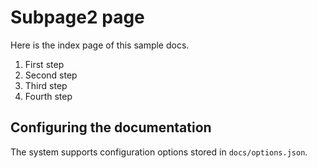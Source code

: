 # Subpage2 page
Here is the index page of this sample docs.

1. First step
2. Second step
3. Third step
4. Fourth step

## Configuring the documentation
The system supports configuration options stored in `docs/options.json`.
